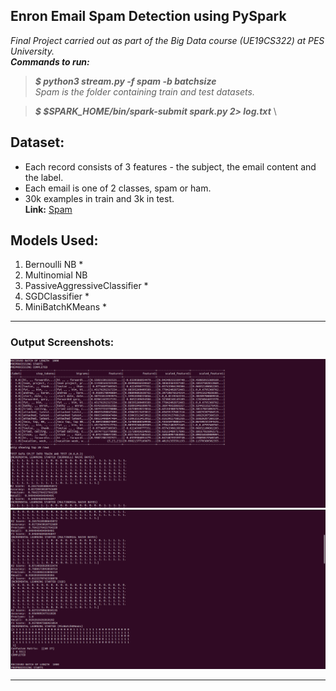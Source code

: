 ## Enron Email Spam Detection using PySpark
*Final Project carried out as part of the Big Data course (UE19CS322) at PES University.* \
***Commands to run:*** 
>***$ python3 stream.py -f spam -b batchsize*** \
*Spam is the folder containing train and test datasets.* 

>***$ $SPARK_HOME/bin/spark-submit spark.py 2> log.txt*** \
## Dataset:
- Each record consists of 3 features - the subject, the email content and the label. 
- Each email is one of 2 classes, spam or ham.
- 30k examples in train and 3k in test.
\
**Link:** [Spam](https://drive.google.com/drive/folders/1mMPa21_FInHVNOaG5irmve42Su6dI77K)

## Models Used:
1. Bernoulli NB *
2. Multinomial NB
3. PassiveAggressiveClassifier *
4. SGDClassifier *
5. MiniBatchKMeans *
-----
### Output Screenshots:
![***Output Screenshot 1***](ss1.png)
![***Output Screenshot 2***](ss2.png)

-----
